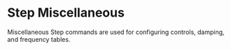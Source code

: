 # Step Miscellaneous

Miscellaneous Step commands are used for configuring controls, damping, and frequency tables.

